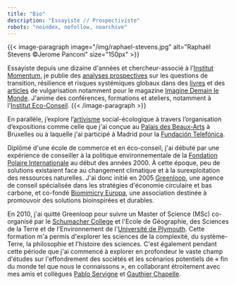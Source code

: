 ```yaml
---
title: "Bio"
description: "Essayiste // Prospectiviste"
robots: "noindex, nofollow, noarchive"
---
```



{{< image-paragraph image="/img/raphael-stevens.jpg" alt="Raphaël Stevens ©Jerome Panconi" size="150px" >}}   

Essayiste depuis une dizaine d'années et chercheur-associé à l'[Institut Momentum](https://institutmomentum.org), je publie des [analyses prospectives](/recherche) sur les questions de transition, résilience et risques systémiques globaux dans des [livres](/publications) et des [articles](/publications) de vulgarisation notamment pour le magazine [Imagine Demain le Monde](https://www.imagine-magazine.com/). J'anime des conférences, formations et ateliers, notamment à l'[Institut Eco-Conseil](https://www.eco-conseil.be/).  {{< /image-paragraph >}}

En parallèle, j’explore l’[artivisme](/artivisme) social-écologique à travers l’organisation d’expositions comme celle que j'ai conçue au [Palais des Beaux-Arts](https://www.bozar.be/fr/calendrier/tendencies-19) à Bruxelles ou à laquelle j'ai participé à Madrid pour la [Fundación Telefónica](https://normalfutu.re/uncategorized/grasias-the-good-collapse-exhibition/). 

Diplômé d'une école de commerce et en éco-conseil, j'ai débuté par une expérience de conseiller à la politique environnementale de la [Fondation Polaire Internationale](https://www.polarfoundation.org) au début des années 2000. À cette époque, peu de solutions existaient face au changement climatique et à la surexploitation des ressources naturelles. J'ai donc initié en 2005 [Greenloop](https://greenloop.eu), une agence de conseil spécialisée dans les stratégies d'économie circulaire et bas carbone, et co-fondé [Biomimicry Europa](https://www.biomimicry.eu), une association destinée à promouvoir des solutions bioinspirées et durables. 

En 2010, j'ai quitté Greenloop pour suivre un Master of Science (MSc) co-organisé par le [Schumacher College](https://campus.dartington.org/schumacher-college/) et l'Ecole de Géographie, des Sciences de la Terre et de l'Environnement de l'[Université de Plymouth](https://www.plymouth.ac.uk/schools/school-of-geography-earth-and-environmental-sciences). Cette formation m'a permis d'explorer les sciences de la complexité, du système-Terre, la philosophie et l'histoire des sciences. C'est également pendant cette période que j'ai commencé à explorer en profondeur le vaste champ d'études sur l'effondrement des sociétés et les scénarios potentiels de « fin du monde tel que nous le connaissons », en collaborant étroitement avec mes amis et collègues [Pablo Servigne](https://pabloservigne.com) et [Gauthier Chapelle](https://www.babelio.com/auteur/Gauthier-Chapelle/86103).
